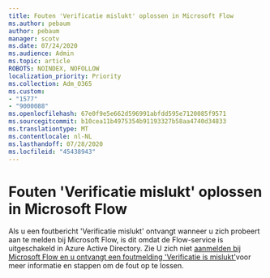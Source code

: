```yaml
---
title: Fouten 'Verificatie mislukt' oplossen in Microsoft Flow
ms.author: pebaum
author: pebaum
manager: scotv
ms.date: 07/24/2020
ms.audience: Admin
ms.topic: article
ROBOTS: NOINDEX, NOFOLLOW
localization_priority: Priority
ms.collection: Adm_O365
ms.custom:
- "1577"
- "9000088"
ms.openlocfilehash: 67e0f9e5e662d596991abfdd595e7120085f9571
ms.sourcegitcommit: b10cea11b4975354b91193327b58aa4740d34833
ms.translationtype: MT
ms.contentlocale: nl-NL
ms.lasthandoff: 07/28/2020
ms.locfileid: "45438943"
---
```

# <a name="fix-authentication-failed-errors-in-microsoft-flow"></a>Fouten 'Verificatie mislukt' oplossen in Microsoft Flow

Als u een foutbericht 'Verificatie mislukt' ontvangt wanneer u zich probeert aan te melden bij Microsoft Flow, is dit omdat de Flow-service is uitgeschakeld in Azure Active Directory. Zie U zich niet [aanmelden bij Microsoft Flow en u ontvangt een foutmelding 'Verificatie is mislukt'](https://support.microsoft.com/help/4316891)voor meer informatie en stappen om de fout op te lossen.